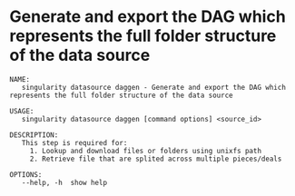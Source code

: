 # Generate and export the DAG which represents the full folder structure of the data source

```
NAME:
   singularity datasource daggen - Generate and export the DAG which represents the full folder structure of the data source

USAGE:
   singularity datasource daggen [command options] <source_id>

DESCRIPTION:
   This step is required for:
     1. Lookup and download files or folders using unixfs path
     2. Retrieve file that are splited across multiple pieces/deals

OPTIONS:
   --help, -h  show help
```
